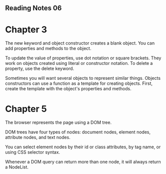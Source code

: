 ## Reading Notes 06

# Chapter 3

The new keyword and object constructor creates a blank object. You can add properties and methods to the object. 

To update the value of properties, use dot notation or square brackets. They work on objects created using literal or constructor notation. To delete a property, use the delete keyword. 

Sometimes you will want several objects to represent similar things. Objects constructors can use a function as a template for creating objects. First, create the template with the object's properties and methods. 

# Chapter 5

The browser represents the page using a DOM tree.

DOM trees have four types of nodes: document nodes, element nodes, attribute nodes, and text nodes.

You can select element nodes by their id or class attributes, by tag name, or using CSS selector syntax. 

Whenever a DOM query can return more than one node, it will always return a NodeList. 
